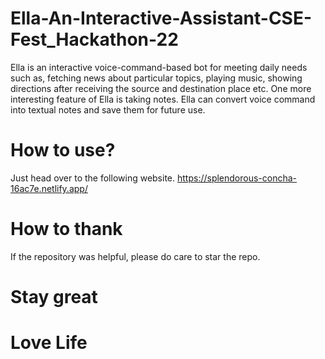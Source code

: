 # Ella-An-Interactive-Assistant-CSE-Fest_Hackathon-22
Ella is an interactive voice-command-based bot for meeting daily needs such as, fetching news about particular topics, playing music, showing directions after receiving the source and destination place etc.
One more interesting feature of Ella is taking notes. Ella can convert voice command into textual notes and save them for future use.
# How to use?
Just head over to the following website.
https://splendorous-concha-16ac7e.netlify.app/
# How to thank
If the repository was helpful, please do care to star the repo.
# Stay great
# Love Life
